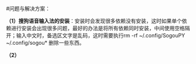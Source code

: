 #问题与解决方案：

**（1）搜狗语音输入法的安装**：安装时会发现很多依赖没有安装，这时如果单个依赖进行安装会出现很多问题，最好的办法是将所有依赖同时安装，中间使用空格隔开；输入中文时，备选区文字是乱码，这时需要执行rm -rf ~/.config/SogouPY ~/.config/sogou* 删除一些东西。

**（2）**
